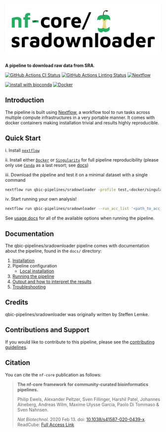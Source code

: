 # ![qbic-pipelines/sradownloader](docs/images/nf-core-sradownloader_logo.png)

**A pipeline to download raw data from SRA**.

[![GitHub Actions CI Status](https://github.com/qbic-pipelines/sradownloader/workflows/nf-core%20CI/badge.svg)](https://github.com/qbic-pipelines/sradownloader/actions)
[![GitHub Actions Linting Status](https://github.com/qbic-pipelines/sradownloader/workflows/nf-core%20linting/badge.svg)](https://github.com/qbic-pipelines/sradownloader/actions)
[![Nextflow](https://img.shields.io/badge/nextflow-%E2%89%A519.10.0-brightgreen.svg)](https://www.nextflow.io/)

[![install with bioconda](https://img.shields.io/badge/install%20with-bioconda-brightgreen.svg)](http://bioconda.github.io/)
[![Docker](https://img.shields.io/docker/automated/qbic-pipelines/sradownloader.svg)](https://hub.docker.com/r/qbic-pipelines/sradownloader)

## Introduction

The pipeline is built using [Nextflow](https://www.nextflow.io), a workflow tool to run tasks across multiple compute infrastructures in a very portable manner. It comes with docker containers making installation trivial and results highly reproducible.

## Quick Start

i. Install [`nextflow`](https://nf-co.re/usage/installation)

ii. Install either [`Docker`](https://docs.docker.com/engine/installation/) or [`Singularity`](https://www.sylabs.io/guides/3.0/user-guide/) for full pipeline reproducibility (please only use [`Conda`](https://conda.io/miniconda.html) as a last resort; see [docs](https://nf-co.re/usage/configuration#basic-configuration-profiles))

iii. Download the pipeline and test it on a minimal dataset with a single command

```bash
nextflow run qbic-pipelines/sradownloader -profile test,<docker/singularity/conda/institute>
```

<!-- > Please check [nf-core/configs](https://github.com/nf-core/configs#documentation) to see if a custom config file to run nf-core pipelines already exists for your Institute. If so, you can simply use `-profile <institute>` in your command. This will enable either `docker` or `singularity` and set the appropriate execution settings for your local compute environment. -->

iv. Start running your own analysis!

<!-- TODO nf-core: Update the default command above used to run the pipeline -->

```bash
nextflow run qbic-pipelines/sradownloader --run_acc_list '<path_to_acc_list.txt>' --ngc '<path_to_key.ngc>' -profile docker
```

See [usage docs](docs/usage.md) for all of the available options when running the pipeline.

## Documentation

The qbic-pipelines/sradownloader pipeline comes with documentation about the pipeline, found in the `docs/` directory:

1. [Installation](https://nf-co.re/usage/installation)
2. Pipeline configuration
    * [Local installation](https://nf-co.re/usage/local_installation)
    <!-- * [Adding your own system config](https://nf-co.re/usage/adding_own_config) -->
    <!-- * [Reference genomes](https://nf-co.re/usage/reference_genomes) -->
3. [Running the pipeline](docs/usage.md)
4. [Output and how to interpret the results](docs/output.md)
5. [Troubleshooting](https://nf-co.re/usage/troubleshooting)

<!-- TODO nf-core: Add a brief overview of what the pipeline does and how it works -->

## Credits

qbic-pipelines/sradownloader was originally written by Steffen Lemke.

## Contributions and Support

If you would like to contribute to this pipeline, please see the [contributing guidelines](.github/CONTRIBUTING.md).

## Citation

<!-- TODO nf-core: Add citation for pipeline after first release. Uncomment lines below and update Zenodo doi. -->
<!-- If you use  qbic-pipelines/sradownloader for your analysis, please cite it using the following doi: [10.5281/zenodo.XXXXXX](https://doi.org/10.5281/zenodo.XXXXXX) -->

You can cite the `nf-core` publication as follows:

> **The nf-core framework for community-curated bioinformatics pipelines.**
>
> Philip Ewels, Alexander Peltzer, Sven Fillinger, Harshil Patel, Johannes Alneberg, Andreas Wilm, Maxime Ulysse Garcia, Paolo Di Tommaso & Sven Nahnsen.
>
> _Nat Biotechnol._ 2020 Feb 13. doi: [10.1038/s41587-020-0439-x](https://dx.doi.org/10.1038/s41587-020-0439-x).  
> ReadCube: [Full Access Link](https://rdcu.be/b1GjZ)
